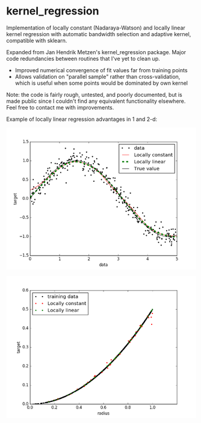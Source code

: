 kernel_regression
=================

Implementation of locally constant (Nadaraya-Watson) and locally linear kernel regression with automatic bandwidth selection and adaptive kernel, compatible with sklearn.

Expanded from Jan Hendrik Metzen's kernel_regression package.  Major code redundancies between routines that I've yet to clean up.

- Improved numerical convergence of fit values far from training points
- Allows validation on "parallel sample" rather than cross-validation, which is
  useful when some points would be dominated by own kernel

Note: the code is fairly rough, untested, and poorly documented, but is made public since I couldn't find any equivalent functionality elsewhere.  Feel free to contact me with improvements.

Example of locally linear regression advantages in 1 and 2-d:

![onecompare](onedcompare.png)

![twodcompare](twodcompare.png)
